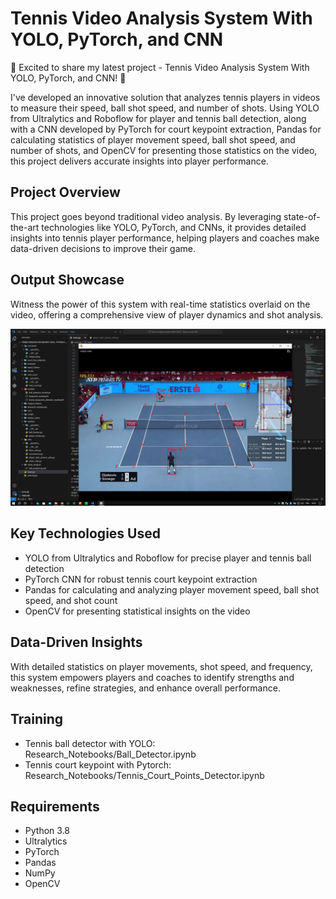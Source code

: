 # Tennis Video Analysis System With YOLO, PyTorch, and CNN

🎾 Excited to share my latest project - Tennis Video Analysis System With YOLO, PyTorch, and CNN! 🚀

I've developed an innovative solution that analyzes tennis players in videos to measure their speed, ball shot speed, and number of shots. Using YOLO from Ultralytics and Roboflow for player and tennis ball detection, along with a CNN developed by PyTorch for court keypoint extraction, Pandas for calculating statistics of player movement speed, ball shot speed, and number of shots, and OpenCV for presenting those statistics on the video, this project delivers accurate insights into player performance.

## Project Overview
This project goes beyond traditional video analysis. By leveraging state-of-the-art technologies like YOLO, PyTorch, and CNNs, it provides detailed insights into tennis player performance, helping players and coaches make data-driven decisions to improve their game.

## Output Showcase
Witness the power of this system with real-time statistics overlaid on the video, offering a comprehensive view of player dynamics and shot analysis.

![Screenshot](media/outputcapture.png)

## Key Technologies Used
- YOLO from Ultralytics and Roboflow for precise player and tennis ball detection
- PyTorch CNN for robust tennis court keypoint extraction
- Pandas for calculating and analyzing player movement speed, ball shot speed, and shot count
- OpenCV for presenting statistical insights on the video

## Data-Driven Insights
With detailed statistics on player movements, shot speed, and frequency, this system empowers players and coaches to identify strengths and weaknesses, refine strategies, and enhance overall performance.

## Training
* Tennis ball detector with YOLO: Research_Notebooks/Ball_Detector.ipynb
* Tennis court keypoint with Pytorch: Research_Notebooks/Tennis_Court_Points_Detector.ipynb

## Requirements
- Python 3.8
- Ultralytics
- PyTorch
- Pandas
- NumPy
- OpenCV
